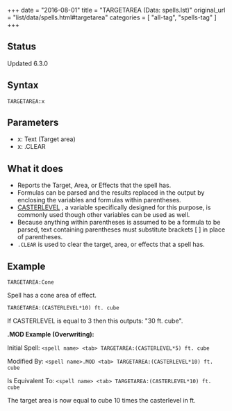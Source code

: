+++
date = "2016-08-01"
title = "TARGETAREA (Data: spells.lst)"
original_url = "list/data/spells.html#targetarea"
categories = [ "all-tag", "spells-tag" ]
+++

## Status

Updated 6.3.0

## Syntax

`TARGETAREA:x`

## Parameters

-   x: Text (Target area)
-   x: .CLEAR



What it does
------------

-   Reports the Target, Area, or Effects that the spell has.
-   Formulas can be parsed and the results replaced in the output by
    enclosing the variables and formulas within parentheses.
-   [CASTERLEVEL](/list/data/spells/casterlevel.html) , a variable
    specifically designed for this purpose, is commonly used though
    other variables can be used as well.
-   Because anything within parentheses is assumed to be a formula to be
    parsed, text containing parentheses must substitute brackets \[ \]
    in place of parentheses.
-   `.CLEAR` is used to clear the target, area, or effects that a
    spell has.

Example
-------

`TARGETAREA:Cone`

Spell has a cone area of effect.

`TARGETAREA:(CASTERLEVEL*10) ft. cube`

If CASTERLEVEL is equal to 3 then this outputs: "30 ft. cube".

**.MOD Example (Overwriting):**

Initial Spell: `<spell name> <tab> TARGETAREA:(CASTERLEVEL*5) ft. cube`

Modified By:
`<spell name>.MOD <tab> TARGETAREA:(CASTERLEVEL*10) ft. cube`

Is Equivalent To:
`<spell name> <tab> TARGETAREA:(CASTERLEVEL*10) ft. cube`

The target area is now equal to cube 10 times the casterlevel in ft.

